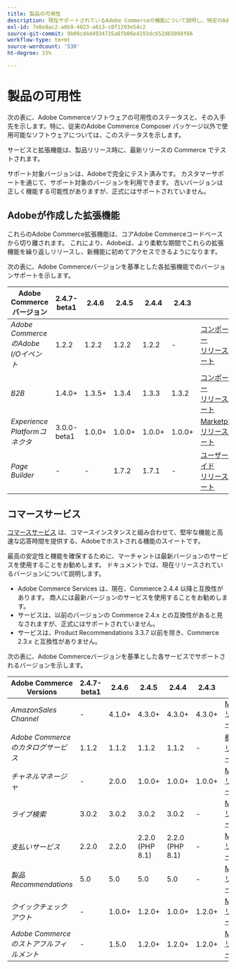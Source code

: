 ```yaml
---
title: 製品の可用性
description: 現在サポートされているAdobe Commerceの機能について説明し、特定のAdobe Commerceリリースとの互換性を確認します。
exl-id: 7e8e8ac2-a0b9-4023-a813-c0f1293e54c2
source-git-commit: 9b09cd4d4934735a6fb06e4193dc652d65098f66
workflow-type: tm+mt
source-wordcount: '530'
ht-degree: 15%

---
```


# 製品の可用性

次の表に、Adobe Commerceソフトウェアの可用性のステータスと、その入手先を示します。特に、従来のAdobe Commerce Composer パッケージ以外で使用可能なソフトウェアについては、このステータスを示します。

サービスと拡張機能は、製品リリース時に、最新リリースの Commerce でテストされます。

サポート対象バージョンは、Adobeで完全にテスト済みです。 カスタマーサポートを通じて、サポート対象のバージョンを利用できます。 古いバージョンは正しく機能する可能性がありますが、正式にはサポートされていません。

## Adobeが作成した拡張機能

これらのAdobe Commerce拡張機能は、コアAdobe Commerceコードベースから切り離されます。 これにより、Adobeは、より柔軟な期間でこれらの拡張機能を繰り返しリリースし、新機能に初めてアクセスできるようになります。


次の表に、Adobe Commerceバージョンを基準とした各拡張機能でのバージョンサポートを示します。

| **Adobe Commerceバージョン** | 2.4.7-beta1 | 2.4.6 | 2.4.5 | 2.4.4 | 2.4.3 |                                                                                                                                                                                                                                          |
|----------------------------------------|-------------|--------|--------|--------|--------|------------------------------------------------------------------------------------------------------------------------------------------------------------------------------------------------------------------------------------------|
| _Adobe CommerceのAdobe I/Oイベント_ | 1.2.2 | 1.2.2 | 1.2.2 | 1.2.2 | - | [コンポーザー](https://developer.adobe.com/commerce/events/get-started/installation/) <br/>[リリースノート](https://developer.adobe.com/commerce/events/get-started/release-notes/) |
| _B2B_ | 1.4.0+ | 1.3.5+ | 1.3.4 | 1.3.3 | 1.3.2 | [コンポーザー](https://experienceleague.adobe.com/docs/commerce-admin/b2b/install.html) <br/> [リリースノート](https://experienceleague.adobe.com/docs/commerce-admin/b2b/release-notes.html) |
| _Experience Platformコネクタ_ | 3.0.0-beta1 | 1.0.0+ | 1.0.0+ | 1.0.0+ | 1.0.0+ | [Marketplace](https://commercemarketplace.adobe.com/magento-experience-platform-connector.html)<br/>[リリースノート](https://experienceleague.adobe.com/docs/commerce-merchant-services/experience-platform-connector/release-notes.html) |
| _Page Builder_ | - | - | 1.7.2 | 1.7.1 | - | [ユーザーガイド](https://experienceleague.adobe.com/docs/commerce-admin/page-builder/guide-overview.html)<br/> [リリースノート](https://experienceleague.adobe.com/docs/commerce-admin/page-builder/release-notes.html) |

## コマースサービス

[コマースサービス](https://experienceleague.adobe.com/docs/commerce-merchant-services/user-guides/home.html) は、コマースインスタンスと組み合わせて、堅牢な機能と高速な応答時間を提供する、Adobeでホストされる機能のスイートです。

最高の安定性と機能を確保するために、マーチャントは最新バージョンのサービスを使用することをお勧めします。 ドキュメントでは、現在リリースされているバージョンについて説明します。

* Adobe Commerce Services は、現在、Commerce 2.4.4 以降と互換性があります。 商人には最新バージョンのサービスを使用することをお勧めします。
* サービスは、以前のバージョンの Commerce 2.4.x との互換性があると見なされますが、正式にはサポートされていません。
* サービスは、Product Recommendations 3.3.7 以前を除き、Commerce 2.3.x と互換性がありません。

次の表に、Adobe Commerceバージョンを基準とした各サービスでサポートされるバージョンを示します。

| **Adobe Commerce Versions** | 2.4.7-beta1 | 2.4.6 | 2.4.5 | 2.4.4 | 2.4.3 |                                                                                                                                                                                                                                                |
|--------------------------------------|-------------|--------|--------|--------|--------|------------------------------------------------------------------------------------------------------------------------------------------------------------------------------------------------------------------------------------------------|
| _AmazonSales Channel_ | - | 4.1.0+ | 4.3.0+ | 4.3.0+ | 4.3.0+ | [Marketplace](https://commercemarketplace.adobe.com/magento-module-amazon.html)<br/> [リリースノート](https://experienceleague.adobe.com/docs/commerce-channels/amazon/release-notes.html) |
| _Adobe Commerceのカタログサービス_ | 1.1.2 | 1.1.2 | 1.1.2 | 1.1.2 | - | [概要](https://experienceleague.adobe.com/docs/commerce-merchant-services/catalog-service/guide-overview.html)<br/> [リリースノート](https://experienceleague.adobe.com/docs/commerce-merchant-services/catalog-service/release-notes.html) |
| _チャネルマネージャ_ | - | 2.0.0 | 1.0.0+ | 1.0.0+ | 1.0.0+ | [Marketplace](https://commercemarketplace.adobe.com/magento-channel-manager.html)<br/> [リリースノート](https://experienceleague.adobe.com/docs/commerce-channels/channel-manager/release-notes.html) |
| _ライブ検索_ | 3.0.2 | 3.0.2 | 3.0.2 | 3.0.2 | - | [Marketplace](https://commercemarketplace.adobe.com/magento-live-search.html)<br/>[リリースノート](https://experienceleague.adobe.com/docs/commerce-merchant-services/live-search/release-notes.html) |
| _支払いサービス_ | 2.2.0 | 2.2.0 | 2.2.0 (PHP 8.1) | 2.2.0 (PHP 8.1) | - | [Marketplace](https://commercemarketplace.adobe.com/magento-payment-services.html)<br/> [リリースノート](https://commercemarketplace.adobe.com/magento-payment-services.html) |
| _製品Recommendations_ | 5.0 | 5.0 | 5.0 | 5.0 | - | [Marketplace](https://commercemarketplace.adobe.com/magento-product-recommendations.html)<br/> [リリースノート](https://experienceleague.adobe.com/docs/commerce-merchant-services/product-recommendations/release-notes.html) |
| _クイックチェックアウト_ | - | 1.0.0+ | 1.2.0+ | 1.0.0+ | 1.2.0+ | [Marketplace](https://commercemarketplace.adobe.com/magento-quick-checkout.html)<br/> [リリースノート](https://experienceleague.adobe.com/docs/commerce-merchant-services/product-recommendations/release-notes.html) |
| _Adobe Commerce のストアフルフィルメント_ | - | 1.5.0 | 1.2.0+ | 1.2.0+ | 1.2.0+ | [Marketplace](https://commercemarketplace.adobe.com/store-fulfillment-magento-walmart.html)<br/> [リリースノート](https://experienceleague.adobe.com/docs/commerce-merchant-services/store-fulfillment/release-notes.html) |
